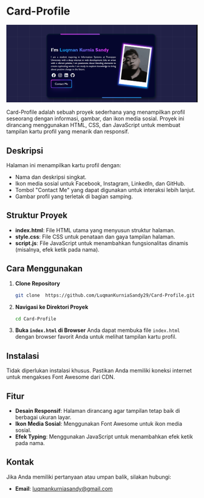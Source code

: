 # Card-Profile

![Card-Profile GIF](https://github.com/LuqmanKurniaSandy29/Card-Profile/blob/main/assets/Card-Profile.gif)

Card-Profile adalah sebuah proyek sederhana yang menampilkan profil seseorang dengan informasi, gambar, dan ikon media sosial. Proyek ini dirancang menggunakan HTML, CSS, dan JavaScript untuk membuat tampilan kartu profil yang menarik dan responsif.

## Deskripsi

Halaman ini menampilkan kartu profil dengan:
- Nama dan deskripsi singkat.
- Ikon media sosial untuk Facebook, Instagram, LinkedIn, dan GitHub.
- Tombol "Contact Me" yang dapat digunakan untuk interaksi lebih lanjut.
- Gambar profil yang terletak di bagian samping.

## Struktur Proyek

- **index.html**: File HTML utama yang menyusun struktur halaman.
- **style.css**: File CSS untuk penataan dan gaya tampilan halaman.
- **script.js**: File JavaScript untuk menambahkan fungsionalitas dinamis (misalnya, efek ketik pada nama).

## Cara Menggunakan

1. **Clone Repository**
   ```bash
   git clone  https://github.com/LuqmanKurniaSandy29/Card-Profile.git
   ```

2. **Navigasi ke Direktori Proyek**
   ```bash
   cd Card-Profile
   ```

3. **Buka `index.html` di Browser**
   Anda dapat membuka file `index.html` dengan browser favorit Anda untuk melihat tampilan kartu profil.

## Instalasi

Tidak diperlukan instalasi khusus. Pastikan Anda memiliki koneksi internet untuk mengakses Font Awesome dari CDN.

## Fitur

- **Desain Responsif**: Halaman dirancang agar tampilan tetap baik di berbagai ukuran layar.
- **Ikon Media Sosial**: Menggunakan Font Awesome untuk ikon media sosial.
- **Efek Typing**: Menggunakan JavaScript untuk menambahkan efek ketik pada nama.

## Kontak

Jika Anda memiliki pertanyaan atau umpan balik, silakan hubungi:
- **Email**: [luqmankurniasandy@gmail.com](mailto:luqmankurniasandy@gmail.com)

